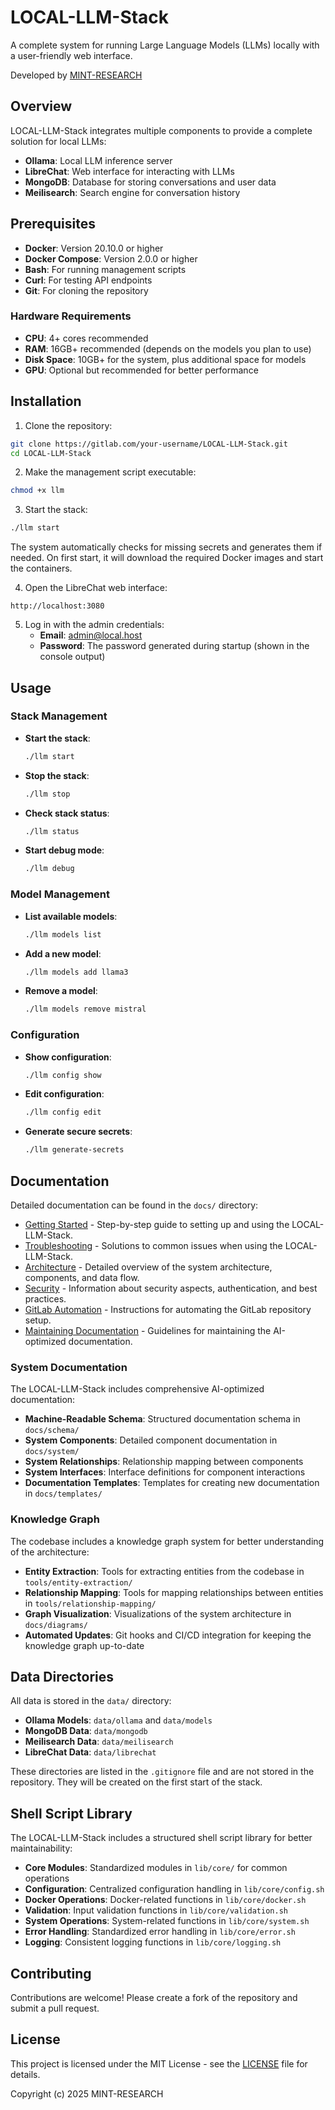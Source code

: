 # LOCAL-LLM-Stack

A complete system for running Large Language Models (LLMs) locally with a user-friendly web interface.

Developed by [MINT-RESEARCH](https://mint-research.com)

## Overview

LOCAL-LLM-Stack integrates multiple components to provide a complete solution for local LLMs:

- **Ollama**: Local LLM inference server
- **LibreChat**: Web interface for interacting with LLMs
- **MongoDB**: Database for storing conversations and user data
- **Meilisearch**: Search engine for conversation history

## Prerequisites

- **Docker**: Version 20.10.0 or higher
- **Docker Compose**: Version 2.0.0 or higher
- **Bash**: For running management scripts
- **Curl**: For testing API endpoints
- **Git**: For cloning the repository

### Hardware Requirements

- **CPU**: 4+ cores recommended
- **RAM**: 16GB+ recommended (depends on the models you plan to use)
- **Disk Space**: 10GB+ for the system, plus additional space for models
- **GPU**: Optional but recommended for better performance

## Installation

1. Clone the repository:

```bash
git clone https://gitlab.com/your-username/LOCAL-LLM-Stack.git
cd LOCAL-LLM-Stack
```

2. Make the management script executable:

```bash
chmod +x llm
```

3. Start the stack:

```bash
./llm start
```

The system automatically checks for missing secrets and generates them if needed. On first start, it will download the required Docker images and start the containers.

4. Open the LibreChat web interface:

```
http://localhost:3080
```

5. Log in with the admin credentials:
   - **Email**: admin@local.host
   - **Password**: The password generated during startup (shown in the console output)

## Usage

### Stack Management

- **Start the stack**:
  ```bash
  ./llm start
  ```

- **Stop the stack**:
  ```bash
  ./llm stop
  ```

- **Check stack status**:
  ```bash
  ./llm status
  ```

- **Start debug mode**:
  ```bash
  ./llm debug
  ```

### Model Management

- **List available models**:
  ```bash
  ./llm models list
  ```

- **Add a new model**:
  ```bash
  ./llm models add llama3
  ```

- **Remove a model**:
  ```bash
  ./llm models remove mistral
  ```

### Configuration

- **Show configuration**:
  ```bash
  ./llm config show
  ```

- **Edit configuration**:
  ```bash
  ./llm config edit
  ```

- **Generate secure secrets**:
  ```bash
  ./llm generate-secrets
  ```

## Documentation

Detailed documentation can be found in the `docs/` directory:

- [Getting Started](docs/getting-started.md) - Step-by-step guide to setting up and using the LOCAL-LLM-Stack.
- [Troubleshooting](docs/troubleshooting.md) - Solutions to common issues when using the LOCAL-LLM-Stack.
- [Architecture](docs/architecture.md) - Detailed overview of the system architecture, components, and data flow.
- [Security](docs/security.md) - Information about security aspects, authentication, and best practices.
- [GitLab Automation](docs/gitlab-automation.md) - Instructions for automating the GitLab repository setup.
- [Maintaining Documentation](docs/maintaining-documentation.md) - Guidelines for maintaining the AI-optimized documentation.

### System Documentation

The LOCAL-LLM-Stack includes comprehensive AI-optimized documentation:

- **Machine-Readable Schema**: Structured documentation schema in `docs/schema/`
- **System Components**: Detailed component documentation in `docs/system/`
- **System Relationships**: Relationship mapping between components
- **System Interfaces**: Interface definitions for component interactions
- **Documentation Templates**: Templates for creating new documentation in `docs/templates/`

### Knowledge Graph

The codebase includes a knowledge graph system for better understanding of the architecture:

- **Entity Extraction**: Tools for extracting entities from the codebase in `tools/entity-extraction/`
- **Relationship Mapping**: Tools for mapping relationships between entities in `tools/relationship-mapping/`
- **Graph Visualization**: Visualizations of the system architecture in `docs/diagrams/`
- **Automated Updates**: Git hooks and CI/CD integration for keeping the knowledge graph up-to-date

## Data Directories

All data is stored in the `data/` directory:

- **Ollama Models**: `data/ollama` and `data/models`
- **MongoDB Data**: `data/mongodb`
- **Meilisearch Data**: `data/meilisearch`
- **LibreChat Data**: `data/librechat`

These directories are listed in the `.gitignore` file and are not stored in the repository. They will be created on the first start of the stack.

## Shell Script Library

The LOCAL-LLM-Stack includes a structured shell script library for better maintainability:

- **Core Modules**: Standardized modules in `lib/core/` for common operations
- **Configuration**: Centralized configuration handling in `lib/core/config.sh`
- **Docker Operations**: Docker-related functions in `lib/core/docker.sh`
- **Validation**: Input validation functions in `lib/core/validation.sh`
- **System Operations**: System-related functions in `lib/core/system.sh`
- **Error Handling**: Standardized error handling in `lib/core/error.sh`
- **Logging**: Consistent logging functions in `lib/core/logging.sh`

## Contributing

Contributions are welcome! Please create a fork of the repository and submit a pull request.

## License

This project is licensed under the MIT License - see the [LICENSE](LICENSE) file for details.

Copyright (c) 2025 MINT-RESEARCH